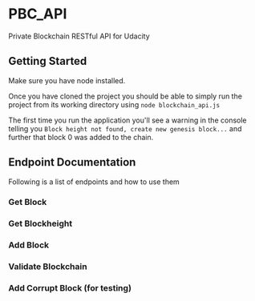 # PBC_API
Private Blockchain RESTful API for Udacity

## Getting Started

Make sure you have node installed. 

Once you have cloned the project you should be able to simply run the project from its working directory using `node blockchain_api.js`

The first time you run the application you'll see a warning in the console telling you `Block height not found, create new genesis block...` and further that block 0 was added to the chain.

## Endpoint Documentation

Following is a list of endpoints and how to use them

### Get Block

### Get Blockheight
### Add Block
### Validate Blockchain
### Add Corrupt Block (for testing)


